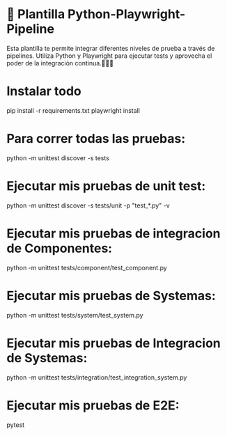 # 🚀 Plantilla Python-Playwright-Pipeline
 Esta plantilla te permite integrar diferentes niveles de prueba a través de pipelines. Utiliza Python y Playwright para ejecutar tests y aprovecha el poder de la integración continua.🧑‍💻✨

# Instalar todo
pip install -r requirements.txt
playwright install

# Para correr todas las pruebas:
python -m unittest discover -s tests


# Ejecutar mis pruebas de unit test:
python -m unittest discover -s tests/unit -p "test_*.py" -v


# Ejecutar mis pruebas de integracion de Componentes:
python -m unittest tests/component/test_component.py    


# Ejecutar mis pruebas de Systemas:
python -m unittest tests/system/test_system.py

# Ejecutar mis pruebas de Integracion de Systemas:
python -m unittest tests/integration/test_integration_system.py

# Ejecutar mis pruebas de E2E:
pytest
